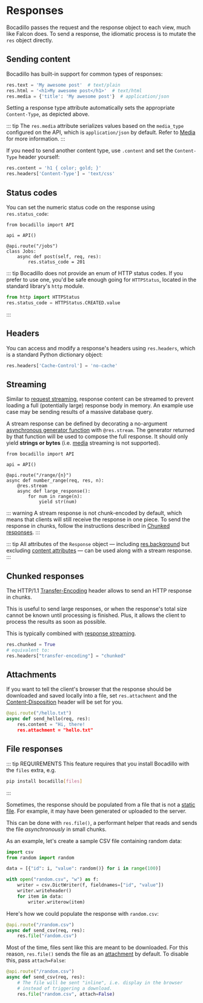 # Responses

Bocadillo passes the request and the response object to each view, much like
Falcon does.
To send a response, the idiomatic process is to mutate the `res` object directly.

## Sending content

Bocadillo has built-in support for common types of responses:

```python
res.text = 'My awesome post'  # text/plain
res.html = '<h1>My awesome post</h1>'  # text/html
res.media = {'title': 'My awesome post'}  # application/json
```

Setting a response type attribute automatically sets the
appropriate `Content-Type`, as depicted above.

::: tip
The `res.media` attribute serializes values based on the `media_type` configured on the API, which is `application/json` by default. Refer to [Media] for more information.
:::

[media]: media.md

If you need to send another content type, use `.content` and set
the `Content-Type` header yourself:

```python
res.content = 'h1 { color; gold; }'
res.headers['Content-Type'] = 'text/css'
```

## Status codes

You can set the numeric status code on the response using `res.status_code`:

```python{8}
from bocadillo import API

api = API()

@api.route("/jobs")
class Jobs:
    async def post(self, req, res):
        res.status_code = 201
```

::: tip
Bocadillo does not provide an enum of HTTP status codes. If you prefer to
use one, you'd be safe enough going for `HTTPStatus`, located in the standard
library's `http` module.

```python
from http import HTTPStatus
res.status_code = HTTPStatus.CREATED.value
```

:::

## Headers

You can access and modify a response's headers using `res.headers`, which is
a standard Python dictionary object:

```python
res.headers['Cache-Control'] = 'no-cache'
```

## Streaming

Similar to [request streaming](./requests.md#streaming), response content can be streamed to prevent loading a full (potentially large) response body in memory. An example use case may be sending results of a massive database query.

A stream response can be defined by decorating a no-argument [asynchronous generator function][async generators] with `@res.stream`. The generator returned by that function will be used to compose the full response. It should only yield **strings or bytes** (i.e. [media][media] streaming is not supported).

[async generators]: https://www.python.org/dev/peps/pep-0525/#asynchronous-generators

```python{7,8,9,10}
from bocadillo import API

api = API()

@api.route("/range/{n}")
async def number_range(req, res, n):
    @res.stream
    async def large_response():
        for num in range(n):
            yield str(num)
```

::: warning
A stream response is not chunk-encoded by default, which means that clients will still receive the response in one piece. To send the response in chunks, follow the instructions described in [Chunked responses](#chunked-responses).
:::

::: tip
All attributes of the `Response` object — including [res.background](./background-tasks.md) but excluding [content attributes](#sending-content) — can be used along with a stream response.
:::

## Chunked responses

The HTTP/1.1 [Transfer-Encoding] header allows to send an HTTP response in chunks.

This is useful to send large responses, or when the response's total size cannot be known until processing is finished. Plus, it allows the client to process the results as soon as possible.

This is typically combined with [response streaming](#streaming).

```python
res.chunked = True
# equivalent to:
res.headers["transfer-encoding"] = "chunked"
```

[transfer-encoding]: https://developer.mozilla.org/en-US/docs/Web/HTTP/Headers/Transfer-Encoding

## Attachments

If you want to tell the client's browser that the response should be downloaded and saved locally into a file, set `res.attachment` and the [Content-Disposition] header will be set for you.

[content-disposition]: https://developer.mozilla.org/en-US/docs/Web/HTTP/Headers/Content-Disposition

```python
@api.route("/hello.txt")
async def send_hello(req, res):
    res.content = "Hi, there!
    res.attachment = "hello.txt"
```

## File responses

::: tip REQUIREMENTS
This feature requires that you install Bocadillo with the `files` extra, e.g.

```bash
pip install bocadillo[files]
```

:::

Sometimes, the response should be populated from a file that is not a [static file][static]. For example, it may have been generated or uploaded to the server.

[static]: ./static-files.md

This can be done with `res.file()`, a performant helper that reads and sends the file _asynchronously_ in small chunks.

As an example, let's create a sample CSV file containing random data:

```python
import csv
from random import random

data = [{"id": i, "value": random()} for i in range(100)]

with open("random.csv", "w") as f:
    writer = csv.DictWriter(f, fieldnames=["id", "value"])
    writer.writeheader()
    for item in data:
        writer.writerow(item)
```

Here's how we could populate the response with `random.csv`:

```python
@api.route("/random.csv")
async def send_csv(req, res):
    res.file("random.csv")
```

Most of the time, files sent like this are meant to be downloaded. For this reason, `res.file()` sends the file as an [attachment](#attachments) by default. To disable this, pass `attach=False`:

```python
@api.route("/random.csv")
async def send_csv(req, res):
    # The file will be sent "inline", i.e. display in the browser
    # instead of triggering a download.
    res.file("random.csv", attach=False)
```
